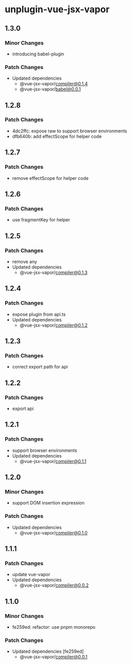 # unplugin-vue-jsx-vapor

## 1.3.0

### Minor Changes

- introducing babel-plugin

### Patch Changes

- Updated dependencies
  - @vue-jsx-vapor/compiler@0.1.4
  - @vue-jsx-vapor/babel@0.0.1

## 1.2.8

### Patch Changes

- 4dc2ffc: expose raw to support browser environments
- dfb640b: add effectScope for helper code

## 1.2.7

### Patch Changes

- remove effectScope for helper code

## 1.2.6

### Patch Changes

- use fragmentKey for helper

## 1.2.5

### Patch Changes

- remove any
- Updated dependencies
  - @vue-jsx-vapor/compiler@0.1.3

## 1.2.4

### Patch Changes

- expose plugin from api.ts
- Updated dependencies
  - @vue-jsx-vapor/compiler@0.1.2

## 1.2.3

### Patch Changes

- correct export path for api

## 1.2.2

### Patch Changes

- export api

## 1.2.1

### Patch Changes

- support browser environments
- Updated dependencies
  - @vue-jsx-vapor/compiler@0.1.1

## 1.2.0

### Minor Changes

- support DOM insertion expression

### Patch Changes

- Updated dependencies
  - @vue-jsx-vapor/compiler@0.1.0

## 1.1.1

### Patch Changes

- update vue-vapor
- Updated dependencies
  - @vue-jsx-vapor/compiler@0.0.2

## 1.1.0

### Minor Changes

- fe259ed: refactor: use pnpm monorepo

### Patch Changes

- Updated dependencies [fe259ed]
  - @vue-jsx-vapor/compiler@0.0.1
